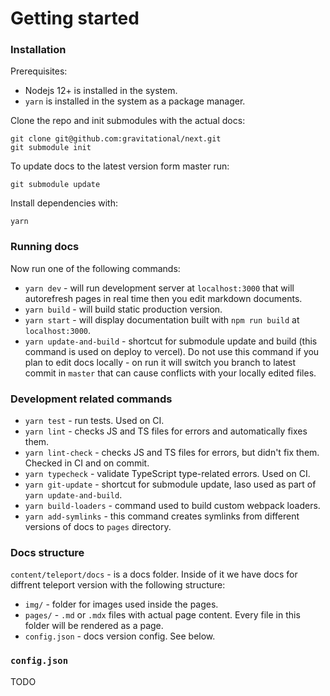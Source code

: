 # Getting started

### Installation

Prerequisites:

- Nodejs 12+ is installed in the system.
- `yarn` is installed in the system as a package manager.

Clone the repo and init submodules with the actual docs:

```
git clone git@github.com:gravitational/next.git
git submodule init
```

To update docs to the latest version form master run:

```
git submodule update
```

Install dependencies with:

```
yarn
```

### Running docs

Now run one of the following commands:

- `yarn dev` - will run development server at `localhost:3000` that will autorefresh pages in real time then you edit markdown documents.
- `yarn build` - will build static production version.
- `yarn start` - will display documentation built with `npm run build` at `localhost:3000`.
- `yarn update-and-build` - shortcut for submodule update and build (this command is used on deploy to vercel). Do not use this command if you plan to edit docs locally - on run it will switch you branch to latest commit in `master` that can cause conflicts with your locally edited files.

### Development related commands

- `yarn test` - run tests. Used on CI.
- `yarn lint` - checks JS and TS files for errors and automatically fixes them.
- `yarn lint-check` - checks JS and TS files for errors, but didn't fix them. Checked in CI and on commit.
- `yarn typecheck` - validate TypeScript type-related errors. Used on CI.
- `yarn git-update` - shortcut for submodule update, laso used as part of `yarn update-and-build`.
- `yarn build-loaders` - command used to build custom webpack loaders.
- `yarn add-symlinks` - this command creates symlinks from different versions of docs to `pages` directory.

### Docs structure

`content/teleport/docs` - is a docs folder. Inside of it we have docs for diffrent teleport version with the following structure:

- `img/` - folder for images used inside the pages.
- `pages/` - `.md` or `.mdx` files with actual page content. Every file in this folder will be rendered as a page.
- `config.json` - docs version config. See below.

### `config.json`

TODO
